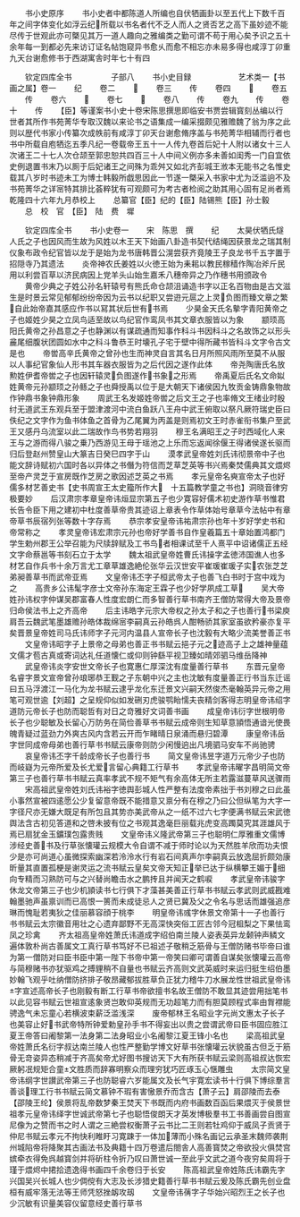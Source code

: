<!-- { "loadSidebar": true } -->
　　书小史原序
　　书小史者中都陈道人所编也自伏牺画卦以至五代上下数千百年之间字体变化如浮云纪所载以书名者代不乏人而人之贤否艺之高下虽妙迹不能尽传于世观此亦可槩见其万一道人趣向之雅编类之勤可谓不苟于用心矣予识之五十余年每一到都必先来访订证名帖饱窥异书愈乆而愈不相忘亦未易多得也咸淳丁卯重九天台谢愈修书于西湖寓舎时年七十有四

　　钦定四库全书　　　　　子部八
　　书小史目録　　　　　　艺术类一【书画之属】卷一
　　纪
　　卷二
　　
　　卷三
　　传
　　卷四
　　
　　卷五
　　传
　　卷六
　　
　　卷七
　　
　　卷八
　　传
　　卷九
　　传
　　卷十
　　传
　　【臣】等谨案书小史十卷宋陈思撰思即临安书贾尝辑寳刻丛编以行世者其所作书苑菁华专取汉魏以来论书之语集成一编采掇颇见雅赡魏了翁为序之此则以歴代书家小传纂次成帙前有咸淳丁卯天台谢愈脩序盖与书苑菁华相辅而行者也书中所载自庖牺迄五季凡纪一卷载帝王五十一人传九卷首后妃十人附以诸女十三人次诸王二十七人次仓颉至郭忠恕共四百三十人中间义例亦多未善如闺秀一门自宜依史例退置书末乃以厠于后妃诸王之间殊为乖舛又如北齐彭城王浟本无能书之名惟史载其八岁时书迹未工为博士韩毅所戯思因此一节遂一槩采入书家中尤为泛滥逈不及书苑菁华之详宻特其排比荟粹犹有可观颇可为考古者检阅之助其用心固有足尚者焉乾隆四十六年九月恭校上
　　总纂官【臣】纪的【臣】陆锡熊【臣】孙士毅
　　总　校　官　【臣】　陆　费　墀

　　钦定四库全书
　　书小史卷一
　　宋　陈思　撰
　　纪
　　太昊伏牺氏燧人氏之子也因风而生故为风姓以木王天下始画八卦造书契代结绳因获景龙之瑞其制仪象布政令纪官皆以龙于是始为龙书唐韩晋公滉尝获齐竟陵王子良龙书千五字置于招隠寺乃其遗法
　　炎帝神农氏姜姓以火徳王始为耒耜以教民稼穑作陶冶斧斤民用以利尝百草以济民病因上党羊头山始生嘉禾八穗帝异之乃作穗书用颁政令
　　黄帝少典之子姓公孙名轩辕号有熊氏命仓颉沮诵造书字以正名百物由是古文滋生是时景云常见郁郁纷纷帝因为云书以纪职又尝逰元扈之上灵负图而臻文章之繁自此始帝嘉其感应作书以冩其状后世有书焉
　　少昊金天氏名摰字青阳黄帝之子也姬姓少昊之立凤鸟适至故以鸟纪官作鸾凤书其文章衣服皆以为象
　　颛顼高阳氏黄帝之孙昌意之子也静渊以有谋疏通而知事作科斗书因科斗之名故饰之以形头麄尾细腹状团圆如水中之科斗鲁恭王时壊孔子宅于壁中得所藏书皆科斗文字令古文是也
　　帝喾高辛氏黄帝之曾孙也生而神灵自言其名日月所照风雨所至莫不从服以人事纪官象仙人形书其车器衣服皆为之后代因之遂作此体
　　帝尧陶唐氏名放勲姓伊耆帝喾之子也因轩辕灵负图遂作书象之形焉
　　帝禹夏后氏名文命姒姓黄帝元孙颛顼之孙鲧之子也舜授禹以位于是大朝天下诸侯因九牧贡金铸鼎象物故作钟鼎书象钟鼎形象
　　周武王名发姬姓帝喾之后文王之子也率脩文王绪业时殷纣无道武王东观兵至于盟津渡河中流白鱼跃八王舟中武王俯取以祭凡厥符瑞史臣曰佚纪之文字作为鱼书体鱼之首骨为乙尾翼为丙盖是则焉初文王时赤雀衔书集户至武王又感丹乌流室以此二瑞故作鸟书势若翔羽
　　穆王名满昭王之子时西域化人来王与之游而得八骏之乗乃西游见王母于瑶池之上乐而忘返闻徐偃王得诸侯遂长驱而归后登赵州赞皇山大篆吉日癸巳四字于山
　　漠孝武皇帝姓刘氏讳彻景帝中子也能文辞诗赋初六国时各以异体之书僭为符信而芝草芝英等书兴焉秦焚儒典其文煨烬至帝产灵芝于宣房既作芝房之歌因述芝英之书焉
　　孝元皇帝名奭宣帝太子也好儒多材艺善史书【史书周宣王太史籀所作大　十五篇教学童之书也】洞晓音律穷极要妙
　　后汉肃宗孝章皇帝讳烜显宗第五子也少寛容好儒术初史游作草书惟君长告令臣下用之建初中杜度善草帝贵其迹诏上章表令作草体始号章草今法帖中有章帝草书辰宿列张等数十字存焉
　　恭宗孝安皇帝讳祐肃宗孙也年十岁好学史书和帝常称之
　　孝灵皇帝讳宏肃宗元孙也帝好学善书自作皇羲篇五十章始置鸿都门学生勅州郡王公举召能为尺牍辞赋及工书鸟者相课试至千人熹平中诏诸儒正五经文字命蔡邕等书刻石立于太学
　　魏太祖武皇帝姓曹氏讳操字孟徳沛国谯人也多材艺自作兵书十余万言尤工章草雄逸絶伦张华云汉世安平崔瑗崔瑗子实农张芝芝弟昶善草书而武帝亚焉
　　文皇帝讳丕字子桓武帝太子也善飞白书时于宫中戏为之
　　高贵乡公讳髦字彦士文帝孙东海定王霖子也少好学夙成工草
　　吴大帝姓孙讳权字仲谋吴郡富春人性度宏朗仁而多智善行草书南齐王僧防常得大帝及景帝归命侯法书上之齐高帝
　　后主讳皓字元宗大帝权之孙太子和之子也善行书梁庾肩吾云魏武笔墨雄赡孙皓体裁绵宻李嗣真云孙皓呉人酣畅骄其家室虽欲矜豪亦复平矣晋景皇帝姓司马氏讳师字子元河内温县人宣帝长子也沈毅有大略少流美誉善正书
　　文皇帝讳昭字子上景帝之母弟也善正书书赋云挹子元之迹高子上之雄神量蕴文儒才苞古真或寄词达礼任道懐仁或仰则钟繇平视卫臻如晴郊驷马维岳降神
　　武皇帝讳炎字安世文帝长子也寛惠仁厚深沈有度量善行草书
　　东晋元皇帝名睿字景文宣帝曾孙琅琊恭王觐之子东朝中兴之主也沈敏有度量善正行书当东迁谣曰五马浮渡江一马化为龙书赋云逮乎龙化东迁景文兴嗣天然俊杰毫翰英异元帝之用笔可观世逾【刘超】之呈规仰似如发硎刃虎骏鹗眙懦夫丧精剑客得志明皇帝讳绍字道防元帝长子也防而聪哲有对日之竒雅好文词善书画
　　成皇帝讳衍字世根明帝长子也少聪敏及长留心万防务在简俭善草书书赋云成帝则生知草意頴悟通谙光使畏魄青疑过蓝劲力外爽古风内含若云开而乍睹晴日泉涌而悬归碧潭
　　康皇帝讳岳字世同成帝母弟也善行草书书赋云康帝则防少闲慢逈出凡境驷马安车不尚驰骋
　　哀皇帝讳丕字千龄成帝长子也善行书
　　简文皇帝讳昱字道万元帝少子也防而岐嶷为元帝所爱及长尤爱言留心典籍工行草书
　　孝武皇帝讳曜字昌明简文帝第三子也善行草书书赋云真率孝武不规不矩气有余高体无所主若露滋蔓草风送骤雨
　　宋高祖武皇帝姓刘氏讳裕字徳舆彭城人性严整有法度帝素拙于书刘穆之曰此虽小事然宣被四逺愿公少复留意帝既不能措意又禀分有在穆之乃曰公但纵笔为大字一字径尺亦无嫌大既足有所包且其势亦美武帝从之一纸不过六七字便满书赋云宋武徳舆法含古初见答道和之啓未披有位之书观其逸毫巨丽载兆虎变高躅莫究其涯雄风于焉已扇犹金玉鑛璞包露贵贱
　　文皇帝讳义隆武帝第三子也聪明仁厚雅重文儒博涉经史善书及行草张懐瓘云规模大令自谓不减于师时论以为天然胜羊欣而功夫恨少是亦可尚道心虽微探索幽深若泠泠水行有岩石间真声尔李嗣真云放逸屈折颇効康昕量其直置孤梗是谢灵运之流书赋云皇矣文帝天知正举已达于纵横攀王媚于细向专精而习熟防可与之兴替尚瞻击水之鹏抟且并闻天之鹤唳
　　孝武皇帝讳骏字休龙文帝第三子也少机頴读书七行俱下才藻甚美善正行草书书赋云孝武则武威戡难翰墨驰声虽禀训而已高恨一篑而未成徒忌人之贤已冀及父之令名与思话而雄强追彦琳而愧耻若夷狄之佳丽慕容顔于桃李
　　明皇帝讳彧字休景文帝第十一子也善行书书赋云太宗徽音用壮之心遗弃鄙野不无高深快突俗工匠古邻今冠柤梨之下果怯鸾凤之珍禽
　　齐太祖高皇帝姓萧氏讳道成字绍伯南兰陵人姿表英异龙颡钟声鳞文遍体敦朴尚古善属文工真行草书笃好不已祖述子敬稍乏筋骨与王僧防赌书毕帝曰谁为第一僧防对曰臣书臣中第一陛下书帝中第一帝笑曰卿可谓善自谋矣张懐瓘云高帝与简穆赌书亦犹驱鸡之搏貍稍不自量也书赋云齐高则文武英威时来运归挺生绍伯墨妙翰飞观乎吐纳僧防挤排子敬昂藏郁拔胜草负正犹力稽牛刀水展龙性世祖武皇帝讳字宣述高帝长子也刚毅有断工行草书帝欲擅书名故王僧防不敢显其迹尝用拙笔书以此见容书赋云世祖宣逺象贤岂敢仰英规而无功超笔力而有胆莫顾程式率由胷襟能骋逸气未忘童心若横波束薪泛滥浅深
　　废帝郁林王名昭业字元尚文惠太子长子也美容止好书武帝特所钟爱勅皇孙手书不得妄出以贵之尝谓武帝曰臣书固应胜江夏王帝答曰阇黎第一法身第二法身昭业小名阇黎江夏王锋小名也
　　梁高祖武皇帝姓萧氏名衍字叔达南兰陵人也性严整勤学博文好草书张懐瓘云状貌虽古但乏于筋骨无竒姿异态稍减于齐高矣帝尤好图书搜访天下大有所获书赋云梁则高祖叔达恢宏厥躬冺规矩合童文胜质而辞寡明察众而理穷犹巧匠琢玉心惬雕虫
　　太宗简文皇帝讳纲字世讃武帝第三子也防聪睿六岁能属文及长气宇寛宏读书十行俱下博综羣言善谈理工行书书赋云简文慕钟不瑕有害慠景乔而含古【萧子云】肩邵陵而去泰【邵陵王纶】侯景将乱帝数梦秦王焚天下书既而内府书画数百函后果煨灭于侯景世祖孝元皇帝讳绎字世诚武帝第七子也聪悟俊朗天才英发博极羣书工书善画尝自图宣尼像为之赞而书之时人谓之三絶尝权衡萧子云书比二王则若牡鸡仰于威凤子贡贤于仲尼书赋云孝元不拘快利睢盱习寛踈于一体加薄而小殊名画记云承圣末魏师袭荆州城陷帝将降聚其古画法书及典籍十四万卷遣后閤舎人高善寳焚之帝欲投火俱焚宫嫔牵衣得免呉越寳剑并将斫柱令折乃叹曰萧世诚一至此乎文武之道今夜穷矣周将于瑾于煨烬中捃拾遗逸得书画四千余卷归于长安
　　陈高祖武皇帝姓陈氏讳霸先字兴国吴兴长城人也少倜傥有大志及长涉猎史籍善行草书书赋云爰及陈氏霸先创业盘桓有威牢落无法等王师凭怒挫衂攻刼
　　文皇帝讳蒨字子华始兴昭烈王之长子也少沉敏有识量美容仪留意经史善行草书
